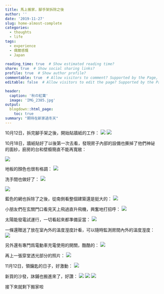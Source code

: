 ```yaml
---
title: 馬上搬家，腳手架拆除之後
author: ''
date: '2019-11-27'
slug: home-almost-complete
categories:
  - thoughts
  - life
tags:
  - experience
  - 偶爾感慨
  - Japan
  
reading_time: true  # Show estimated reading time?
share: true  # Show social sharing links?
profile: true  # Show author profile?
commentable: true  # Allow visitors to comment? Supported by the Page, Post, and Docs content types.
editable: false  # Allow visitors to edit the page? Supported by the Page, Post, and Docs content types.

header:
  caption: '秋の紅葉'
  image: 'IMG_2385.jpg'
output:
  blogdown::html_page:
    toc: true
summary: "期待在新家過冬天"
---
```


10月12日，拆完腳手架之後，開始貼牆紙的工作：
![](/img/IMG_1672.jpg)
![](/img/IMG_1673.jpg)




10月18日，牆紙貼好了以後第一次去看，發現房子內部的設備也撕掉了他們神祕的面紗，廚房的台和壁櫥簡直不能再寬敞：

![](/img/IMG_1996.jpg)


地板的顏色也很有格調：
![](/img/IMG_1999.jpg)

洗手間也做好了：
![](/img/IMG_1951.JPG)

![](/img/IMG_2004.JPG)

藍色的網也拆除了之後，從南側看整個建築還是挺大的：
![](/img/IMG_2022.jpg)


小朋友們在玄關門口看見天上飛過直升飛機，興奮地打招呼：
![](/img/IMG_2045.jpg)

太陽能發電試運行，一切看起來都準備妥當：
![](/img/IMG_2162.jpg)


一條還贈送了放在室內外的溫度溼度計看，可以隨時監測房間內外的溫度溼度：
![](/img/IMG_2434.jpg)

另外還有專門爲電動車充電使用的開關，酷酷的：
![](/img/IMG_1958.JPG)

再上一張穿堂透光部分的照片：
![](/img/IMG_1957.JPG)

11月12日，領鑰匙的日子，好激動：
![](/img/IMG_2163.jpg)

新買的沙發，牀鋪也搬進來了，好讚：
![](/img/IMG_2287.JPG)
![](/img/IMG_2285.JPG)
![](/img/IMG_2286.JPG)

接下來就剩下搬家啦